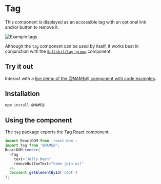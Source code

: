 # Tag
This component is displayed as an accessible tag with an optional link and/or button to remove it.

![Example tags](https://i.imgur.com/UPtxaIM.png)

Although the `tag` component can be used by itself, it works best in conjunction with the
[`@atlskit/tag-group`](https://www.npmjs.com/package/@atlaskit/tag-group) component.

## Try it out

Interact with a [live demo of the @NAME@ component with code examples](https://aui-cdn.atlassian.com/atlaskit/stories/@NAME@/@VERSION@/).


## Installation

```sh
npm install @NAME@
```

## Using the component

The `tag` package exports the Tag [React](https://facebook.github.io/react/) component.

```javascript
import ReactDOM from 'react-dom';
import Tag from '@NAME@';
ReactDOM.render(
  <Tag
    text="Jelly bean"
    removeButtonText="Come join us!"
  />,
  document.getElementById('root')
);
```
